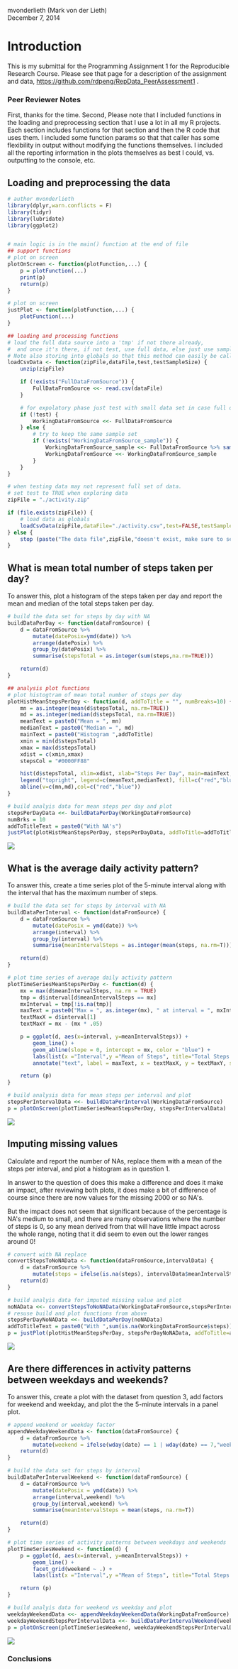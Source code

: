 mvonderlieth (Mark von der Lieth)  
December 7, 2014  

# Introduction
This is my submittal for the Programming Assignment 1 for the Reproducible Research Course.
Please see that page for a description of the assignment and data, https://github.com/rdpeng/RepData_PeerAssessment1 .

### Peer Reviewer Notes
First, thanks for the time.
Second, Please note that I included functions in the loading and preprocessing section that I use a lot in all my R projects.
Each section includes functions for that section and then the R code that uses them.
I included some function params so that that caller has some flexibility in output without modifying the functions themselves.
I included all the reporting information in the plots themselves as best I could, vs. outputting to the console, etc.

## Loading and preprocessing the data


```r
# author mvonderlieth
library(dplyr,warn.conflicts = F)
library(tidyr)
library(lubridate)
library(ggplot2)


# main logic is in the main() function at the end of file
## support functions
# plot on screen
plotOnScreen <- function(plotFunction,...) {
    p = plotFunction(...)
    print(p)
    return(p)
}

# plot on screen
justPlot <- function(plotFunction,...) {
    plotFunction(...)
}

## loading and processing functions
# load the full data source into a 'tmp' if not there already,
#  and once it's there, if not test, use full data, else just use sample of the full data.
# Note also storing into globals so that this method can easily be called repetitively.
loadCsvData <- function(zipFile,dataFile,test,testSampleSize) {
    unzip(zipFile)

    if (!exists("FullDataFromSource")) {
        FullDataFromSource <<- read.csv(dataFile)
    }

    # for expolatory phase just test with small data set in case full data set is large
    if (!test) {
        WorkingDataFromSource <<- FullDataFromSource
    } else {
        # try to keep the same sample set
        if (!exists("WorkingDataFromSource_sample")) {
            WorkingDataFromSource_sample <<- FullDataFromSource %>% sample_n(testSampleSize)
            WorkingDataFromSource <<- WorkingDataFromSource_sample
        }
    }
}

# when testing data may not represent full set of data.
# set test to TRUE when exploring data
zipFile = "./activity.zip"

if (file.exists(zipFile)) {
    # load data as globals
    loadCsvData(zipFile,dataFile="./activity.csv",test=FALSE,testSampleSize=1000)
} else {
    stop (paste("The data file",zipFile,"doesn't exist, make sure to set the working directory!"))
}
```


## What is mean total number of steps taken per day?

To answer this, plot a histogram of the steps taken per day and report the mean and median of the total steps taken per day.


```r
# build the data set for steps by day with NA
buildDataPerDay <- function(dataFromSource) {
    d = dataFromSource %>%
        mutate(datePosix=ymd(date)) %>%
        arrange(datePosix) %>%
        group_by(datePosix) %>%
        summarise(stepsTotal = as.integer(sum(steps,na.rm=TRUE)))

    return(d)
}

## analysis plot functions
# plot histogtram of mean total number of steps per day
plotHistMeanStepsPerDay <- function(d, addToTitle = "", numBreaks=10) {
    mn = as.integer(mean(d$stepsTotal, na.rm=TRUE))
    md = as.integer(median(d$stepsTotal, na.rm=TRUE))
    meanText = paste0("Mean = ", mn)
    medianText = paste0("Median = ", md)
    mainText = paste0("Histogram ",addToTitle)
    xmin = min(d$stepsTotal)
    xmax = max(d$stepsTotal)
    xdist = c(xmin,xmax)
    stepsCol = "#0000FF88"

    hist(d$stepsTotal, xlim=xdist, xlab="Steps Per Day", main=mainText, col=stepsCol, ylim=c(0,20), breaks=numBreaks)
    legend("topright", legend=c(meanText,medianText), fill=c("red","blue"), box.lwd = 0, box.col = "red")
    abline(v=c(mn,md),col=c("red","blue"))
}

# build analyis data for mean steps per day and plot
stepsPerDayData <<- buildDataPerDay(WorkingDataFromSource)
numBrks = 10
addToTitleText = paste0("With NA's")
justPlot(plotHistMeanStepsPerDay, stepsPerDayData, addToTitle=addToTitleText, numBreaks=numBrks)
```

![](./PA1_template_files/figure-html/unnamed-chunk-2-1.png) 

## What is the average daily activity pattern?

To answer this, create a time series plot of the 5-minute interval along with the interval that has the maximum number of steps.


```r
# build the data set for steps by interval with NA
buildDataPerInterval <- function(dataFromSource) {
    d = dataFromSource %>%
        mutate(datePosix = ymd(date)) %>%
        arrange(interval) %>%
        group_by(interval) %>%
        summarise(meanIntervalSteps = as.integer(mean(steps, na.rm=T)))

    return(d)
}

# plot time series of average daily activity pattern
plotTimeSeriesMeanStepsPerDay <- function(d) {
    mx = max(d$meanIntervalSteps, na.rm = TRUE)
    tmp = d$interval[d$meanIntervalSteps == mx]
    mxInterval = tmp[!is.na(tmp)]
    maxText = paste0("Max = ", as.integer(mx), " at interval = ", mxInterval)
    textMaxX = d$interval[1]
    textMaxY = mx - (mx * .05)

    p = ggplot(d, aes(x=interval, y=meanIntervalSteps)) +
        geom_line() +
        geom_abline(slope = 0, intercept = mx, color = "blue") +
        labs(list(x ="Interval",y ="Mean of Steps", title="Total Steps Per Interval (NA's not replaced)")) +
        annotate("text", label = maxText, x = textMaxX, y = textMaxY, size = 4, colour = "blue", adj = 0)

    return (p)
}

# build analysis data for mean steps per interval and plot
stepsPerIntervalData <<- buildDataPerInterval(WorkingDataFromSource)
p = plotOnScreen(plotTimeSeriesMeanStepsPerDay, stepsPerIntervalData)
```

![](./PA1_template_files/figure-html/unnamed-chunk-3-1.png) 

## Imputing missing values

Calculate and report the number of NAs, replace them with a mean of the steps per interval, and plot a histogram as in question 1.

In answer to the question of does this make a difference and does it make an impact, after reviewing both plots,
it does make a bit of difference of course since there are now values for the missing 2000 or so NA's.

But the impact does not seem that significant because of the percentage is NA's medium to small, and there are many
observations where the number of steps is 0, so any mean derived from that will have little impact across the
whole range, noting that it did seem to even out the lower ranges around 0!


```r
# convert with NA replace
convertStepsToNoNAData <- function(dataFromSource,intervalData) {
    d = dataFromSource %>%
        mutate(steps = ifelse(is.na(steps), intervalData$meanIntervalSteps, steps))
    return(d)
}

# build analyis data for imputed missing value and plot
noNAData <<- convertStepsToNoNAData(WorkingDataFromSource,stepsPerIntervalData)
# resuse build and plot functions from above
stepsPerDayNoNAData <<- buildDataPerDay(noNAData)
addToTitleText = paste0("With ",sum(is.na(WorkingDataFromSource$steps))," NA's replaced with mean")
p = justPlot(plotHistMeanStepsPerDay, stepsPerDayNoNAData, addToTitle=addToTitleText, numBreaks=numBrks)
```

![](./PA1_template_files/figure-html/unnamed-chunk-4-1.png) 


## Are there differences in activity patterns between weekdays and weekends?

To answer this, create a plot with the dataset from question 3, add factors for weekend and weekday, and plot the the 5-minute intervals in a panel plot.


```r
# append weekend or weekday factor
appendWeekdayWeekendData <- function(dataFromSource) {
    d = dataFromSource %>%
        mutate(weekend = ifelse(wday(date) == 1 | wday(date) == 7,"weekend","weekday"))
    return(d)
}

# build the data set for steps by interval
buildDataPerIntervalWeekend <- function(dataFromSource) {
    d = dataFromSource %>%
        mutate(datePosix = ymd(date)) %>%
        arrange(interval,weekend) %>%
        group_by(interval,weekend) %>%
        summarise(meanIntervalSteps = mean(steps, na.rm=T))

    return(d)
}

# plot time series of activity patterns between weekdays and weekends
plotTimeSeriesWeekend <- function(d) {
    p = ggplot(d, aes(x=interval, y=meanIntervalSteps)) +
        geom_line() +
        facet_grid(weekend ~ .) +
        labs(list(x ="Interval",y ="Mean of Steps", title="Total Steps Per Interval Weekday vs Weekend"))

    return (p)
}

# build analyis data for weekend vs weekday and plot
weekdayWeekendData <<- appendWeekdayWeekendData(WorkingDataFromSource)
weekdayWeekendStepsPerIntervalData <<- buildDataPerIntervalWeekend(weekdayWeekendData)
p = plotOnScreen(plotTimeSeriesWeekend, weekdayWeekendStepsPerIntervalData)
```

![](./PA1_template_files/figure-html/unnamed-chunk-5-1.png) 

### Conclusions
